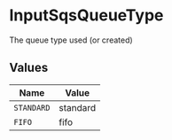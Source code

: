 # InputSqsQueueType

The queue type used (or created)


## Values

| Name       | Value      |
| ---------- | ---------- |
| `STANDARD` | standard   |
| `FIFO`     | fifo       |